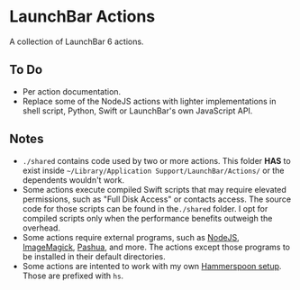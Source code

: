 # LaunchBar Actions

A collection of LaunchBar 6 actions.

## To Do

- Per action documentation.
- Replace some of the NodeJS actions with lighter implementations in shell script, Python, Swift or LaunchBar's own JavaScript API.

## Notes

- `./shared` contains code used by two or more actions. This folder **HAS** to exist inside `~/Library/Application Support/LaunchBar/Actions/` or the dependents wouldn't work.
- Some actions execute compiled Swift scripts that may require elevated permissions, such as "Full Disk Access" or contacts access. The source code for those scripts can be found in the`./shared` folder. I opt for compiled scripts only when the performance benefits outweigh the overhead.
- Some actions require external programs, such as [NodeJS](https://nodejs.org/en/), [ImageMagick](https://imagemagick.org/), [Pashua](https://github.com/BlueM/Pashua), and more. The actions except those programs to be installed in their default directories.
- Some actions are intented to work with my own [Hammerspoon setup](https://github.com/roeybiran/.hammerspoon). Those are prefixed with `hs`.
